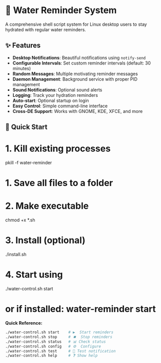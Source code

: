 # 🚰 Water Reminder System

A comprehensive shell script system for Linux desktop users to stay hydrated with regular water reminders.

## ✨ Features

- **Desktop Notifications**: Beautiful notifications using `notify-send`
- **Configurable Intervals**: Set custom reminder intervals (default: 30 minutes)
- **Random Messages**: Multiple motivating reminder messages
- **Daemon Management**: Background service with proper PID management
- **Sound Notifications**: Optional sound alerts
- **Logging**: Track your hydration reminders
- **Auto-start**: Optional startup on login
- **Easy Control**: Simple command-line interface
- **Cross-DE Support**: Works with GNOME, KDE, XFCE, and more

## 🚀 Quick Start

# 1. Kill existing processes
pkill -f water-reminder

# 1. Save all files to a folder
# 2. Make executable
chmod +x *.sh

# 3. Install (optional)
./install.sh

# 4. Start using
./water-control.sh start
# or if installed: water-reminder start

**Quick Reference:**
```bash
./water-control.sh start    # ▶️  Start reminders
./water-control.sh stop     # ⏹️  Stop reminders  
./water-control.sh status   # 📊 Check status
./water-control.sh config   # ⚙️  Configure
./water-control.sh test     # 🧪 Test notification
./water-control.sh help     # ❓ Show help
```
